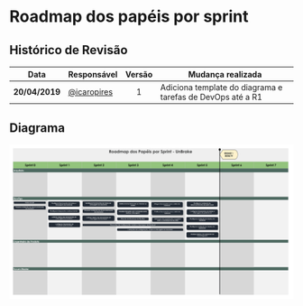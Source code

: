 # Roadmap dos papéis por sprint

## Histórico de Revisão

| Data | Responsável | Versão | Mudança realizada |
|:----:| ----------- |:------:| ----------------- |
| **20/04/2019** | [@icaropires](https://github.com/icaropires) | 1 | Adiciona template do diagrama e tarefas de DevOps até a R1 |

## Diagrama

![Diagrama Roadmap](../images/diagrama-roadmap-papeis.png)
